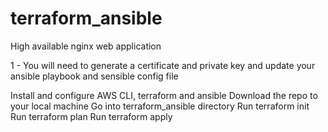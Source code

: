 # terraform_ansible
High available nginx web application

1 - You will need to generate a certificate and private key and update your ansible playbook and sensible config file 

Install and configure AWS CLI, terraform and ansible
Download the repo to your local machine
Go into terraform_ansible directory
Run terraform init
Run terraform plan 
Run terraform apply
